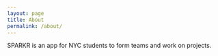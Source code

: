 ```yaml
---
layout: page
title: About
permalink: /about/
---
```

SPARKR is an app for NYC students to form teams and work on projects.
